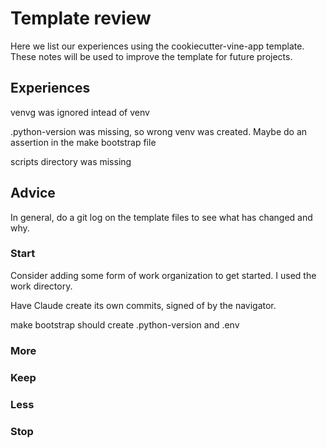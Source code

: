 # Template review

Here we list our experiences using the cookiecutter-vine-app template.
These notes will be used to improve the template for future projects.

## Experiences

venvg was ignored intead of venv

.python-version was missing, so wrong venv was created. Maybe do an assertion in the make bootstrap file

scripts directory was missing

## Advice

In general, do a git log on the template files to see what has changed and why.

### Start

Consider adding some form of work organization to get started.
I used the work directory.

Have Claude create its own commits, signed of by the navigator.

make bootstrap should create .python-version and .env

### More

### Keep

### Less

### Stop

